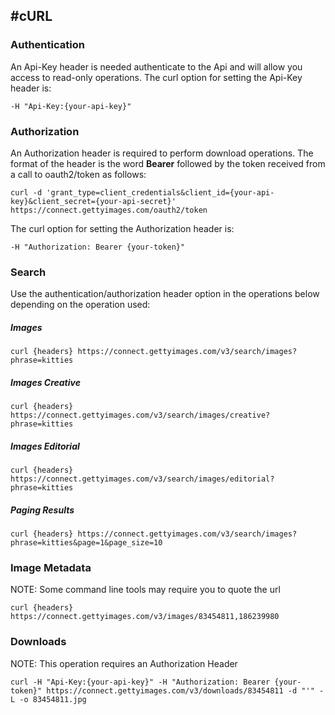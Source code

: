 
#cURL
---

### Authentication

An Api-Key header is needed authenticate to the Api and will allow you access to read-only operations. The curl option for setting the Api-Key header is:

    -H "Api-Key:{your-api-key}"

### Authorization 

An Authorization header is required to perform download operations. The format of the header is the word **Bearer** followed by the token received from a call to oauth2/token as follows:
	
	curl -d 'grant_type=client_credentials&client_id={your-api-key}&client_secret={your-api-secret}' https://connect.gettyimages.com/oauth2/token

The curl option for setting the Authorization header is:
    
	-H "Authorization: Bearer {your-token}"

### Search

Use the authentication/authorization header option in the operations below depending on the operation used:

##### Images
    curl {headers} https://connect.gettyimages.com/v3/search/images?phrase=kitties
##### Images Creative
    curl {headers} https://connect.gettyimages.com/v3/search/images/creative?phrase=kitties
##### Images Editorial
    curl {headers} https://connect.gettyimages.com/v3/search/images/editorial?phrase=kitties
##### Paging Results
    curl {headers} https://connect.gettyimages.com/v3/search/images?phrase=kitties&page=1&page_size=10
### Image Metadata
NOTE: Some command line tools may require you to quote the url

    curl {headers} https://connect.gettyimages.com/v3/images/83454811,186239980
### Downloads
NOTE: This operation requires an Authorization Header

	curl -H "Api-Key:{your-api-key}" -H "Authorization: Bearer {your-token}" https://connect.gettyimages.com/v3/downloads/83454811 -d "'" -L -o 83454811.jpg